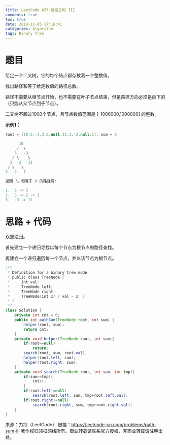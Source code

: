 ```yaml
---
title: LeetCode 437.路径总和 III
comments: true
toc: true
date: 2019-11-05 17:16:41
categories: Algorithm
tags: Binary Tree
---
```


# 题目

给定一个二叉树，它的每个结点都存放着一个整数值。

找出路径和等于给定数值的路径总数。

路径不需要从根节点开始，也不需要在叶子节点结束，但是路径方向必须是向下的（只能从父节点到子节点）。

二叉树不超过1000个节点，且节点数值范围是 [-1000000,1000000] 的整数。

**示例1：**
```java
root = [10,5,-3,3,2,null,11,3,-2,null,1], sum = 8

      10
     /  \
    5   -3
   / \    \
  3   2   11
 / \   \
3  -2   1

返回 3。和等于 8 的路径有:

1.  5 -> 3
2.  5 -> 2 -> 1
3.  -3 -> 11
```

# 思路 + 代码

双重递归。

首先建立一个递归寻找以每个节点为根节点的路径查找。

再建立一个递归遍历每一个节点，并以该节点为根节点。

```java
/**
 * Definition for a binary tree node.
 * public class TreeNode {
 *     int val;
 *     TreeNode left;
 *     TreeNode right;
 *     TreeNode(int x) { val = x; }
 * }
 */
class Solution {
    private int cnt = 0;
    public int pathSum(TreeNode root, int sum) {
        helper(root, sum);
        return cnt;
    }
    private void helper(TreeNode root, int sum){
        if(root==null)
            return;
        search(root, sum, root.val);
        helper(root.left, sum);
        helper(root.right, sum);
    }
    private void search(TreeNode root, int sum, int tmp){
        if(sum==tmp){
            cnt++;
        }
        if(root.left!=null)
            search(root.left, sum, tmp+root.left.val);
        if(root.right!=null)
            search(root.right, sum, tmp+root.right.val);
    }
}
```

来源：力扣（LeetCode）
链接：https://leetcode-cn.com/problems/path-sum-iii
著作权归领扣网络所有。商业转载请联系官方授权，非商业转载请注明出处。
